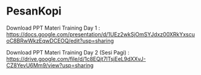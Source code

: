 # PesanKopi

Download PPT Materi Training Day 1 : 
https://docs.google.com/presentation/d/1UEz2wkSjOmSYJdxz00XRkYxscuoC8BRwWkzEqwDCEOQ/edit?usp=sharing

Download PPT Materi Training Day 2 (Sesi Pagi) :
https://drive.google.com/file/d/1c8EQjt7lTsjEeL9dXXvJ-CZ8YevU6Mm9/view?usp=sharing
